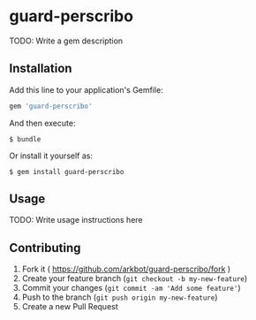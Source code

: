 # guard-perscribo

TODO: Write a gem description

## Installation

Add this line to your application's Gemfile:

```ruby
gem 'guard-perscribo'
```

And then execute:

    $ bundle

Or install it yourself as:

    $ gem install guard-perscribo

## Usage

TODO: Write usage instructions here

## Contributing

1. Fork it ( https://github.com/arkbot/guard-perscribo/fork )
2. Create your feature branch (`git checkout -b my-new-feature`)
3. Commit your changes (`git commit -am 'Add some feature'`)
4. Push to the branch (`git push origin my-new-feature`)
5. Create a new Pull Request
